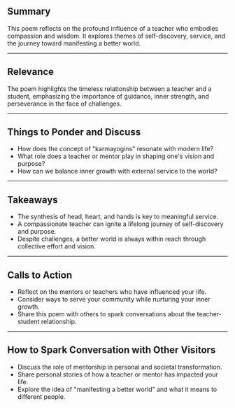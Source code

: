 <!--//meta
Custom Title: That Dearest Student
Enhances: [that-dearest-student.txt]
About: A heartfelt poem reflecting on the profound influence of a compassionate teacher, the journey of self-discovery, and the pursuit of a better world. It explores themes of mentorship, inner growth, and the synthesis of effort, wisdom, and service in creating a meaningful life and inspiring others.
Description: A poetic reflection on a teacher's influence and the journey of self-discovery.
Primary Keyword: teacher's influence
Related Keywords: karmayogins, guru, self-discovery, prana, compassion, vision
Long-Tail Keywords: the journey of a karmayogin, the influence of a compassionate teacher, manifesting a better world through self-discovery
Date: May 9, 2025
Author: `GitHub Copilot`
//meta-->

## Summary

This poem reflects on the profound influence of a teacher who embodies compassion and wisdom. It explores themes of self-discovery, service, and the journey toward manifesting a better world.

---

## Relevance

The poem highlights the timeless relationship between a teacher and a student, emphasizing the importance of guidance, inner strength, and perseverance in the face of challenges.

---

## Things to Ponder and Discuss

- How does the concept of "karmayogins" resonate with modern life?
- What role does a teacher or mentor play in shaping one's vision and purpose?
- How can we balance inner growth with external service to the world?

---

## Takeaways

- The synthesis of head, heart, and hands is key to meaningful service.
- A compassionate teacher can ignite a lifelong journey of self-discovery and purpose.
- Despite challenges, a better world is always within reach through collective effort and vision.

---

## Calls to Action

- Reflect on the mentors or teachers who have influenced your life.
- Consider ways to serve your community while nurturing your inner growth.
- Share this poem with others to spark conversations about the teacher-student relationship.

---

## How to Spark Conversation with Other Visitors

- Discuss the role of mentorship in personal and societal transformation.
- Share personal stories of how a teacher or mentor has impacted your life.
- Explore the idea of "manifesting a better world" and what it means to different people.